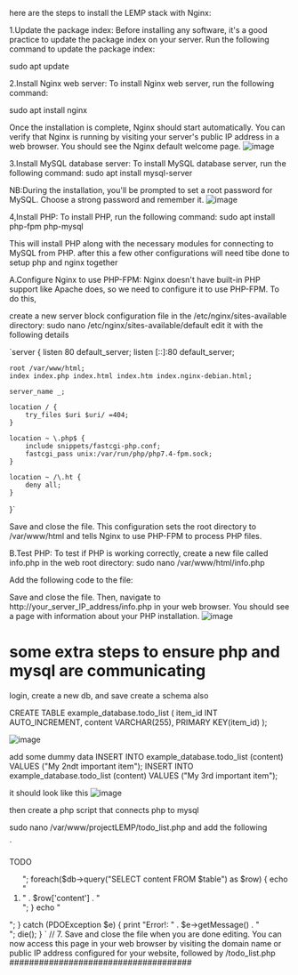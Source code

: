 here are the steps to install the LEMP stack with Nginx:

1.Update the package index: Before installing any software, it's a good practice to update the package index on your server.
Run the following command to update the package index:

sudo apt update

2.Install Nginx web server: To install Nginx web server, run the following command:

sudo apt install nginx

Once the installation is complete, Nginx should start automatically. You can verify that Nginx is running by visiting your server's public IP address in a web browser.
You should see the Nginx default welcome page.
![image](https://user-images.githubusercontent.com/73601265/230247568-64127789-5c8d-4895-acde-cabec362a89c.png)

3.Install MySQL database server: To install MySQL database server, run the following command:
sudo apt install mysql-server

NB:During the installation, you'll be prompted to set a root password for MySQL. Choose a strong password and remember it.
![image](https://user-images.githubusercontent.com/73601265/230247851-8f45caf4-e44e-4529-b861-c6762dc6b77c.png)

4,Install PHP: To install PHP, run the following command:
sudo apt install php-fpm php-mysql

This will install PHP along with the necessary modules for connecting to MySQL from PHP.
after this a few other configurations will need tibe done to setup php and nginx together

A.Configure Nginx to use PHP-FPM: Nginx doesn't have built-in PHP support like Apache does, so we need to configure it to use PHP-FPM. To do this,

create a new server block configuration file in the /etc/nginx/sites-available directory:
sudo nano /etc/nginx/sites-available/default
 edit it with the following details
 
 `server {
    listen 80 default_server;
    listen [::]:80 default_server;

    root /var/www/html;
    index index.php index.html index.htm index.nginx-debian.html;

    server_name _;

    location / {
        try_files $uri $uri/ =404;
    }

    location ~ \.php$ {
        include snippets/fastcgi-php.conf;
        fastcgi_pass unix:/var/run/php/php7.4-fpm.sock;
    }

    location ~ /\.ht {
        deny all;
    }
}`


Save and close the file. This configuration sets the root directory to /var/www/html and tells Nginx to use PHP-FPM to process PHP files.

B.Test PHP: To test if PHP is working correctly, create a new file called info.php in the web root directory:
sudo nano /var/www/html/info.php

Add the following code to the file:
<?php
phpinfo();
?>

Save and close the file. Then, navigate to http://your_server_IP_address/info.php in your web browser. You should see a page with information about your PHP installation.
![image](https://user-images.githubusercontent.com/73601265/230250065-2dfbe981-a59e-4d2e-b3a9-07cdab8c54a5.png)


# some extra steps to ensure php and mysql are communicating
login, create a new db, and save
create a schema also


CREATE TABLE example_database.todo_list (
     item_id INT AUTO_INCREMENT,
     content VARCHAR(255),
     PRIMARY KEY(item_id)
);

![image](https://user-images.githubusercontent.com/73601265/230253393-a3289764-98b4-44b7-a61c-360fa9e3f203.png)

add some dummy data
INSERT INTO example_database.todo_list (content) VALUES ("My 2ndt important item");
INSERT INTO example_database.todo_list (content) VALUES ("My 3rd important item");

it should look like this 
![image](https://user-images.githubusercontent.com/73601265/230254170-98ecf61b-1189-4054-838a-967676b551b7.png)

then create a php script that connects php to mysql

sudo nano /var/www/projectLEMP/todo_list.php and add the following

`
<?php
$user = "example_user";
$password = "password";
$database = "example_database";
$table = "todo_list";


try {
  $db = new PDO("mysql:host=localhost;dbname=$database", $user, $password);
  echo "<h2>TODO</h2><ol>";
  foreach($db->query("SELECT content FROM $table") as $row) {
    echo "<li>" . $row['content'] . "</li>";
  }
  echo "</ol>";
} catch (PDOException $e) {
    print "Error!: " . $e->getMessage() . "<br/>";
    die();
}
`

//

7. Save and close the file when you are done editing.
You can now access this page in your web browser by visiting the domain name or public IP address configured for your website, followed by /todo_list.php

#####################################
